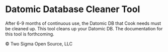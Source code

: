 # Datomic Database Cleaner Tool

After 6-9 months of continuous use, the Datomic DB that Cook needs must be cleaned up.
This tool cleans up your Datomic DB.
The documentation for this tool is forthcoming.

© Two Sigma Open Source, LLC

